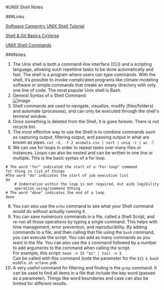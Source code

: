 #UNIX Shell Notes

###Links

[Software Carpentry UNIX Shell Tutorial](https://swcarpentry.github.io/shell-novice/index.html)

[Shell & Git Basics CyVerse](https://foss.cyverse.org/00_basics/)

[UNIX Shell Commands](https://drive.google.com/file/d/1LcvPbvkkYcssL65ZuwfsRVrzk6GqjB5m/view?usp=sharing)

###Notes

1. The Unix shell is both a command-line interface (CLI) and a scripting language, allowing such repetitive tasks to be done automatically and fast. The shell is a program where users can type commands. With the shell, it’s possible to invoke complicated programs like climate modeling software or simple commands that create an empty directory with only one line of code. The most popular Unix shell is Bash.
2. General Syntax of a Shell Command                                                                                                                                  
![image](https://github.com/agoel11/KEYS2023/assets/81878922/e48a13a1-72ee-43b0-9777-3abb94a5dee0)
3. Shell commands are used to navigate, visualize, modify (files/folders) and automate (processes), and can only be executed through the shell's terminal window.
4. Once something is deleted from the Shell, it is gone forever. There is not recycle bin.
5. The most effective way to use the Shell is to combine commands such as capturing output, filtering output, and passing output in what are known as pipes.  `cut -d, -f 2 animals.csv | sort | uniq -c | wc -l`
6. We can use for loops in order to repeat tasks over many files or instances. Loops can also be nested and can be written in one line or multiple. This is the basic syntax of a for loop.
```
# The word "for" indicated the start of a "For-loop" command
for thing in list_of_things 
#The word "do" indicates the start of job execution list
do 
    # Indentation within the loop is not required, but aids legibility
    operation_using/command $thing 
# The word "done" indicates the end of a loop
done
```
8. You can also use the `echo` command to see what your Shell command would do without actually running it.
9. You can save numerours commands in a file, called a Shell Script, and re-run all those operations by typing a single command. This helps with time management, error prevention, and reproducibility. By adding commands to a file, and then calling that file using the `bash` command, you can execute the script. You can add as many commands as you want in the file. You can also use the `$` command followed by a number to add arguments to the command when calling the script.                                                                                                                                                                                     
For example, this script: `head -n 15 "$1" | tail -n 5`                                                                                                                                                                      
Can be called with this command (note the parameter for the `$1`): `$ bash middle.sh octane.pdb`
10. A very useful command for filtering and finding is the `grep` command. It can be used to find all items in a file that include the key word (passed as a parameter). Things like word boundaries and case can also be limited for different results.
